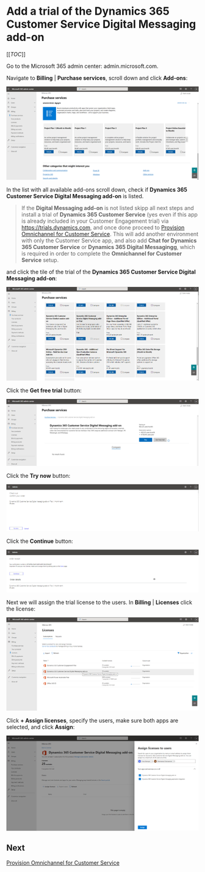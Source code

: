 # Add a trial of the Dynamics 365 Customer Service Digital Messaging add-on

[[_TOC_]]

Go to the Microsoft 365 admin center: admin.microsoft.com.

Navigate to **Billing** | **Purchase services**, scroll down and click **Add-ons**:

![screenshot](images/microsoft-365-add-ons.png)

In the list with all available add-ons scroll down, check if **Dynamics 365 Customer Service Digital Messaging add-on** is listed.

> If the **Digital Messaging add-on** is not listed skipp all next steps and install a trial of **Dynamics 365 Customer Service** (yes even if this app is already included in your Customer Engagement trial) via https://trials.dynamics.com, and once done proceed to [Provision Omnichannel for Customer Service](Provision-Omnichannel-for-Customer-Service). This will add another environment with only the Customer Service app, and also add **Chat for Dynamics 365 Customer Service** or **Dynamics 365 Digital Messagingg**, which is required in order to complete the **Omnichannel for Customer Service** setup.


and click the tile of the trial of the **Dynamics 365 Customer Service Digital Messaging add-on**:

![screenshot](images/microsoft-365-customer-service-digital-messaging-add-on.png)

Click the **Get free trial** button:

![screenshot](images/microsoft-365-customer-service-digital-messaging-add-on-get-free-trial.png)

Click the **Try now** button:

![screenshot](images/microsoft-365-customer-service-digital-messaging-add-on-try-now.png)

Click the **Continue** button:

![screenshot](images/microsoft-365-customer-service-digital-messaging-add-on-continue.png)

Next we will assign the trial license to the users. In **Billing** | **Licenses** click the license:

![screenshot](images/microsoft-365-customer-service-digital-messaging-add-on-licenses.png)

Click **+ Assign licenses**, specify the users, make sure both apps are selected, and click **Assign**:

![screenshot](images/microsoft-365-customer-service-digital-messaging-add-on-assign-licenses.png)

## Next

[Provision Omnichannel for Customer Service](Provision-Omnichannel-for-Customer-Service.md)